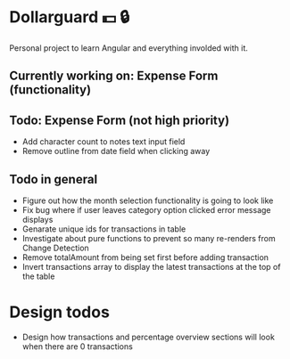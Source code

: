 # Dollarguard :dollar: :lock: 

Personal project to learn Angular and everything involded with it.

## Currently working on: Expense Form (functionality)

## Todo: Expense Form (not high priority)
- Add character count to notes text input field
- Remove outline from date field when clicking away

## Todo in general
- Figure out how the month selection functionality is going to look like
- Fix bug where if user leaves category option clicked error message displays
- Genarate unique ids for transactions in table
- Investigate about pure functions to prevent so many re-renders from Change Detection
- Remove totalAmount from being set first before adding transaction
- Invert transactions array to display the latest transactions at the top of the table

# Design todos
- Design how transactions and percentage overview sections will look when there are 0 transactions
